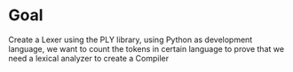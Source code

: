 # Goal
Create a Lexer using the PLY library, using Python as development language, we want to count the tokens in
certain language to prove that we need a lexical analyzer to create a Compiler
